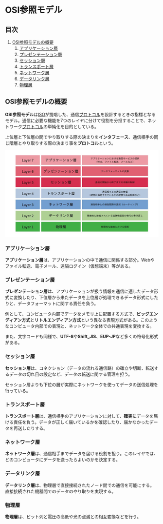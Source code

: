 # OSI参照モデル


## 目次

1. [OSI参照モデルの概要](#osi参照モデルの概要)
	1. [アプリケーション層](#アプリケーション層)
	1. [プレゼンテーション層](#プレゼンテーション層)
	1. [セッション層](#セッション層)
	1. [トランスポート層](#トランスポート層)
	1. [ネットワーク層](#ネットワーク層)
	1. [データリンク層](#データリンク層)
	1. [物理層](#物理層)


## OSI参照モデルの概要

**OSI参照モデル**は[ISO](./03_standardization_of_tcpip.ja.md#isoとietf)が提唱した、通信[プロトコル](./01_basic_knowledge_of_network.ja.md#プロトコル)を設計するときの指標となるモデル。通信に必要な機能を7つのレイヤに分けて役割を分担することで、ネットワーク[プロトコル](./01_basic_knowledge_of_network.ja.md#プロトコル)の単純化を目的としている。

上位層と下位層の間でやり取りする際の決まりを**インタフェース**、通信相手の同じ階層とやり取りする際の決まり事を**プロトコル**という。

![OSI参照モデル](../images/osi_reference_model.ja.jpg)

### アプリケーション層

**アプリケーション層**は、アプリケーションの中で通信に関係する部分。Webやファイル転送、電子メール、遠隔ログイン（仮想端末）等がある。

### プレゼンテーション層

**プレゼンテーション層**は、アプリケーションが扱う情報を通信に適したデータ形式に変換したり、下位層から来たデータを上位層が処理できるデータ形式にしたりと、データフォーマットに関する責任を負う。

例として、コンピュータ内部でデータをメモリ上に配置する方式で、**ビッグエンディアン方式**と**リトルエンディアン方式**という異なる表現方式がある。このようなコンピュータ内部での表現と、ネットワーク全体での共通表現を変換する。

また、文字コードも同様で、**UTF-8**や**Shift_JIS**、**EUP-JP**など多くの符号化形式がある。

### セッション層

**セッション層**は、コネクション（データの流れる通信路）の確立や切断、転送するデータの切れ目の設定など、データの転送に関する管理を担う。

セッション層よりも下位の層が実際にネットワークを使ってデータの送信処理を行っている。

### トランスポート層

**トランスポート層**は、通信相手のアプリケーションに対して、**確実に**データを届ける責任を負う。データが正しく届いているかを確認したり、届かなかったデータを再送したりする。

### ネットワーク層

**ネットワーク層**は、通信相手までデータを届ける役割を担う。このレイヤでは、どのコンピュータにデータを送ったらよいのかを決定する。

### データリンク層

**データリンク層**は、物理層で直接接続されたノード間での通信を可能にする。直接接続された機器間でのデータのやり取りを実現する。

### 物理層

**物理層**は、ビット列と電圧の高低や光の点滅との相互変換などを行う。
